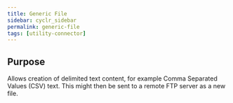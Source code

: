 ```yaml
---
title: Generic File
sidebar: cyclr_sidebar
permalink: generic-file
tags: [utility-connector]
---
```


## Purpose

Allows creation of delimited text content, for example Comma Separated Values (CSV) text.  This might then be sent to a remote FTP server as a new file. 
